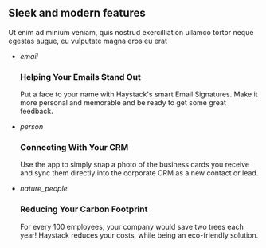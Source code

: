## Sleek and modern features

Ut enim ad minium veniam, quis nostrud exercilliation ullamco tortor neque egestas augue, eu vulputate magna eros eu erat

-   <i class="material-icons">email</i>

    ### Helping Your Emails Stand Out

    Put a face to your name with Haystack's smart Email Signatures. Make it more personal and memorable and be ready to get some great feedback.


-   <i class="material-icons">person</i>
    
    ### Connecting With Your CRM

    Use the app to simply snap a photo of the business cards you receive and sync them directly into the corporate CRM as a new contact or lead.


-   <i class="material-icons">nature_people</i>

    ### Reducing Your Carbon Footprint

    For every 100 employees, your company would save two trees each year! Haystack reduces your costs, while being an eco-friendly solution.